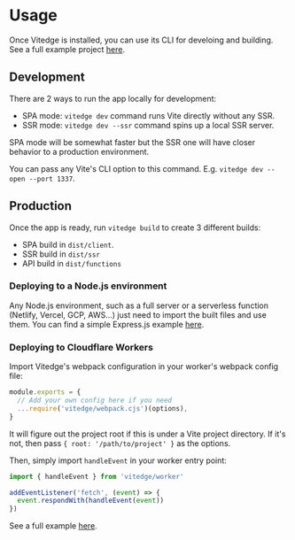 # Usage

Once Vitedge is installed, you can use its CLI for develoing and building. See a full example project [here](https://github.com/frandiox/vitedge/tree/master/examples/vue).

## Development

There are 2 ways to run the app locally for development:

- SPA mode: `vitedge dev` command runs Vite directly without any SSR.
- SSR mode: `vitedge dev --ssr` command spins up a local SSR server.

SPA mode will be somewhat faster but the SSR one will have closer behavior to a production environment.

You can pass any Vite's CLI option to this command. E.g. `vitedge dev --open --port 1337`.

## Production

Once the app is ready, run `vitedge build` to create 3 different builds:

- SPA build in `dist/client`.
- SSR build in `dist/ssr`
- API build in `dist/functions`

### Deploying to a Node.js environment

Any Node.js environment, such as a full server or a serverless function (Netlify, Vercel, GCP, AWS...) just need to import the built files and use them. You can find a simple Express.js example [here](https://github.com/frandiox/vitedge/tree/master/examples/node-server/index.js).

### Deploying to Cloudflare Workers

Import Vitedge's webpack configuration in your worker's webpack config file:

```js
module.exports = {
  // Add your own config here if you need
  ...require('vitedge/webpack.cjs')(options),
}
```

It will figure out the project root if this is under a Vite project directory. If it's not, then pass `{ root: '/path/to/project' }` as the options.

Then, simply import `handleEvent` in your worker entry point:

```js
import { handleEvent } from 'vitedge/worker'

addEventListener('fetch', (event) => {
  event.respondWith(handleEvent(event))
})
```

See a full example [here](https://github.com/frandiox/vitedge/tree/master/examples/worker-site/index.js).
